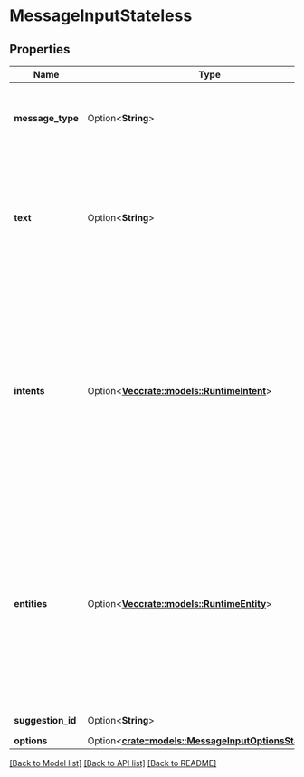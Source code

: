 # MessageInputStateless

## Properties

Name | Type | Description | Notes
------------ | ------------- | ------------- | -------------
**message_type** | Option<**String**> | The type of user input. Currently, only text input is supported. | [optional][default to MessageType_Text]
**text** | Option<**String**> | The text of the user input. This string cannot contain carriage return, newline, or tab characters. | [optional]
**intents** | Option<[**Vec<crate::models::RuntimeIntent>**](RuntimeIntent.md)> | Intents to use when evaluating the user input. Include intents from the previous response to continue using those intents rather than trying to recognize intents in the new input. | [optional]
**entities** | Option<[**Vec<crate::models::RuntimeEntity>**](RuntimeEntity.md)> | Entities to use when evaluating the message. Include entities from the previous response to continue using those entities rather than detecting entities in the new input. | [optional]
**suggestion_id** | Option<**String**> | For internal use only. | [optional]
**options** | Option<[**crate::models::MessageInputOptionsStateless**](MessageInputOptionsStateless.md)> |  | [optional]

[[Back to Model list]](../README.md#documentation-for-models) [[Back to API list]](../README.md#documentation-for-api-endpoints) [[Back to README]](../README.md)


